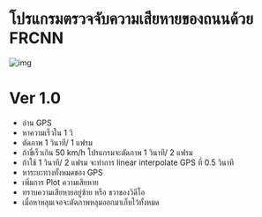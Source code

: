 # โปรแกรมตรวจจับความเสียหายของถนนด้วย FRCNN

![img](https://i.imgur.com/quLHqqw.png)

# Ver 1.0
- อ่าน GPS 
- หาความเร็วใน 1 วิ
- ตัดภาพ 1 วินาที/ 1 แฟรม
- ถ้าขี่เร็วเกิน 50 km/h โปรแกรมจะตัดภาพ 1 วินาที/ 2 แฟรม
- ถ้าใช้ 1 วินาที/ 2 แฟรม จะทำการ linear interpolate GPS ที่ 0.5 วินาที
- หาระยะทางทั้งหมดของ GPS
- เพิ่มการ Plot ความเสียหาย
- ทราบความเสียหายอยู่ซ้าย หรือ ขวาของวิดีโอ 
- เมื่อหาหลุมเจอจะตัดภาพหลุมออกมาเก็บไว้ทั้งหมด
